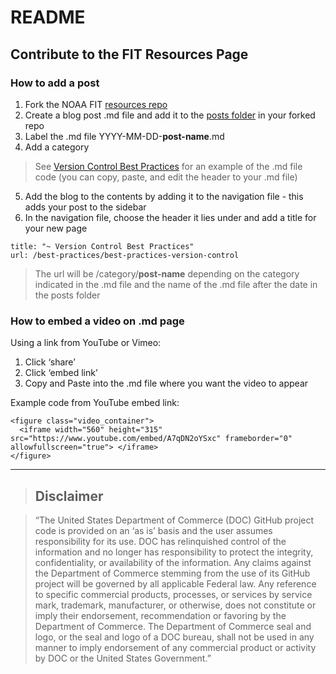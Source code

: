 # README

## Contribute to the FIT Resources Page

### How to add a post 
1. Fork the NOAA FIT [resources repo](https://github.com/noaa-fisheries-integrated-toolbox/resources)
2. Create a blog post .md file and add it to the [posts folder](https://github.com/noaa-fisheries-integrated-toolbox/resources/tree/master/_posts) in your forked repo
3. Label the .md file YYYY-MM-DD-**post-name**.md
4. Add a category
> See [Version Control Best Practices](https://raw.githubusercontent.com/noaa-fisheries-integrated-toolbox/resources/master/_posts/2019-06-14-best-practices-version-control.md) for an example of the .md file code (you can copy, paste, and edit the header to your .md file)
5. Add the blog to the contents by adding it to the navigation file - this adds your post to the sidebar
6. In the navigation file, choose the header it lies under and add a title for your new page
```
title: "~ Version Control Best Practices"
url: /best-practices/best-practices-version-control
```
> The url will be /category/**post-name** depending on the category indicated in the .md file and the name of the .md file after the date in the posts folder
 
### How to embed a video on .md page
Using a link from YouTube or Vimeo:
1. Click ‘share’
2. Click ‘embed link’ 
3. Copy and Paste into the .md file where you want the video to appear

Example code from YouTube embed link:
```
<figure class="video_container">
  <iframe width="560" height="315" src="https://www.youtube.com/embed/A7qDN2oYSxc" frameborder="0" allowfullscreen="true"> </iframe>
</figure>
```
 
***** *******

> ## Disclaimer

> “The United States Department of Commerce (DOC) GitHub project code is provided on an ‘as is’ basis and the user assumes responsibility for its use. DOC has relinquished control of the information and no longer has responsibility to protect the integrity, confidentiality, or availability of the information. Any claims against the Department of Commerce stemming from the use of its GitHub project will be governed by all applicable Federal law. Any reference to specific commercial products, processes, or services by service mark, trademark, manufacturer, or otherwise, does not constitute or imply their endorsement, recommendation or favoring by the Department of Commerce. The Department of Commerce seal and logo, or the seal and logo of a DOC bureau, shall not be used in any manner to imply endorsement of any commercial product or activity by DOC or the United States Government.”

